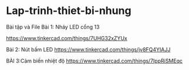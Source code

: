 # Lap-trinh-thiet-bi-nhung
Bài tập và File
Bài 1: Nháy LED cổng 13

https://www.tinkercad.com/things/7UHG32xZYUx

Bài 2: Nút bấm LED
https://www.tinkercad.com/things/jv8FQ4YIAJJ


BÀI 3:Cảm biến nhiệt độ
https://www.tinkercad.com/things/7IppRiSMEqc
